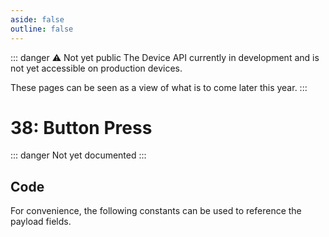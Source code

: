 ```yaml
---
aside: false
outline: false
---
```


<script setup>
import ProtocolBytes from '../../../components/ProtocolBytes.vue';
import SplitColumnView from '../../../components/SplitColumnView.vue';
import GenerateConsts from '../../../components/GenerateConsts.vue'
</script>

::: danger ⚠️ Not yet public
The Device API currently in development and is not yet accessible on production devices.

These pages can be seen as a view of what is to come later this year.
:::

# 38: Button Press

::: danger Not yet documented
:::


<SplitColumnView>
<template #left>

### Payload

| Field | Name       | Description                      | Type   | Example | Actual |
| ----- | ---------- | -------------------------------- | ------ | ------- | - |

</template>
<template #right>

### Example

<ProtocolBytes
byteString="0"
:boldPositions="[3,12,15,16]"
:allowCollapse="false"
/>

</template>
</SplitColumnView>

## Code

For convenience, the following constants can be used to reference the payload fields.

<GenerateConsts :messageId="38"/>
